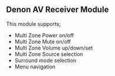 ## Denon AV Receiver Module

This module supports;

* Multi Zone Power on/off
* Multi Zone Mute on/off
* Multi Zone Volume up/down/set
* Multi Zone Source selection
* Surround mode selection
* Menu navigation

